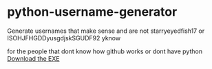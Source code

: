 # python-username-generator
Generate usernames that make sense and are not starryeyedfish17 or ISOHJFHGDDyusgdjskSGUDF92 yknow

for the people that dont know how github works or dont have python
[Download the EXE](https://github.com/cyber-lua/python-username-generator/releases/download/1.0/main.exe)
